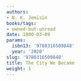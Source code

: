 ```yaml
---
authors:
- N. K. Jemisin
books/tags:
- owned-but-unread
date: 1800-03-09
params:
  isbn13: '9780316509848'
  year: '2020'
slug: '9780316509848'
title: The City We Became
weight: 1
---
```


<!--more-->